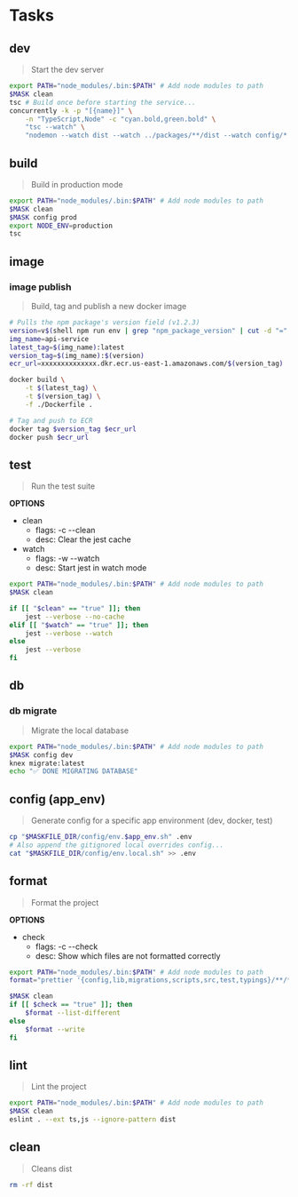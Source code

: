 # Tasks





## dev
> Start the dev server

~~~sh
export PATH="node_modules/.bin:$PATH" # Add node modules to path
$MASK clean
tsc # Build once before starting the service...
concurrently -k -p "[{name}]" \
    -n "TypeScript,Node" -c "cyan.bold,green.bold" \
    "tsc --watch" \
    "nodemon --watch dist --watch ../packages/**/dist --watch config/* --exec '$MASK config dev && node dist/index.js'"
~~~





## build
> Build in production mode

~~~sh
export PATH="node_modules/.bin:$PATH" # Add node modules to path
$MASK clean
$MASK config prod
export NODE_ENV=production
tsc
~~~





## image

### image publish
> Build, tag and publish a new docker image

~~~sh
# Pulls the npm package's version field (v1.2.3)
version=v$(shell npm run env | grep "npm_package_version" | cut -d "=" -f2)
img_name=api-service
latest_tag=$(img_name):latest
version_tag=$(img_name):$(version)
ecr_url=xxxxxxxxxxxxxx.dkr.ecr.us-east-1.amazonaws.com/$(version_tag)

docker build \
    -t $(latest_tag) \
    -t $(version_tag) \
    -f ./Dockerfile .

# Tag and push to ECR
docker tag $version_tag $ecr_url
docker push $ecr_url
~~~





## test

> Run the test suite

**OPTIONS**
* clean
    * flags: -c --clean
    * desc: Clear the jest cache
* watch
    * flags: -w --watch
    * desc: Start jest in watch mode

~~~bash
export PATH="node_modules/.bin:$PATH" # Add node modules to path
$MASK clean

if [[ "$clean" == "true" ]]; then
    jest --verbose --no-cache
elif [[ "$watch" == "true" ]]; then
    jest --verbose --watch
else
    jest --verbose
fi
~~~





## db

### db migrate
> Migrate the local database

~~~sh
export PATH="node_modules/.bin:$PATH" # Add node modules to path
$MASK config dev
knex migrate:latest
echo "✅ DONE MIGRATING DATABASE"
~~~





## config (app_env)
> Generate config for a specific app environment (dev, docker, test)

~~~bash
cp "$MASKFILE_DIR/config/env.$app_env.sh" .env
# Also append the gitignored local overrides config...
cat "$MASKFILE_DIR/config/env.local.sh" >> .env
~~~





## format

> Format the project

**OPTIONS**
* check
    * flags: -c --check
    * desc: Show which files are not formatted correctly

~~~sh
export PATH="node_modules/.bin:$PATH" # Add node modules to path
format="prettier '{config,lib,migrations,scripts,src,test,typings}/**/*.{js,jsx,ts,tsx,css,html,json}' '*.{js,jsx,ts,tsx,css,html,json}'"

$MASK clean
if [[ $check == "true" ]]; then
    $format --list-different
else
    $format --write
fi
~~~





## lint
> Lint the project

~~~sh
export PATH="node_modules/.bin:$PATH" # Add node modules to path
$MASK clean
eslint . --ext ts,js --ignore-pattern dist
~~~





## clean
> Cleans dist

~~~sh
rm -rf dist
~~~
